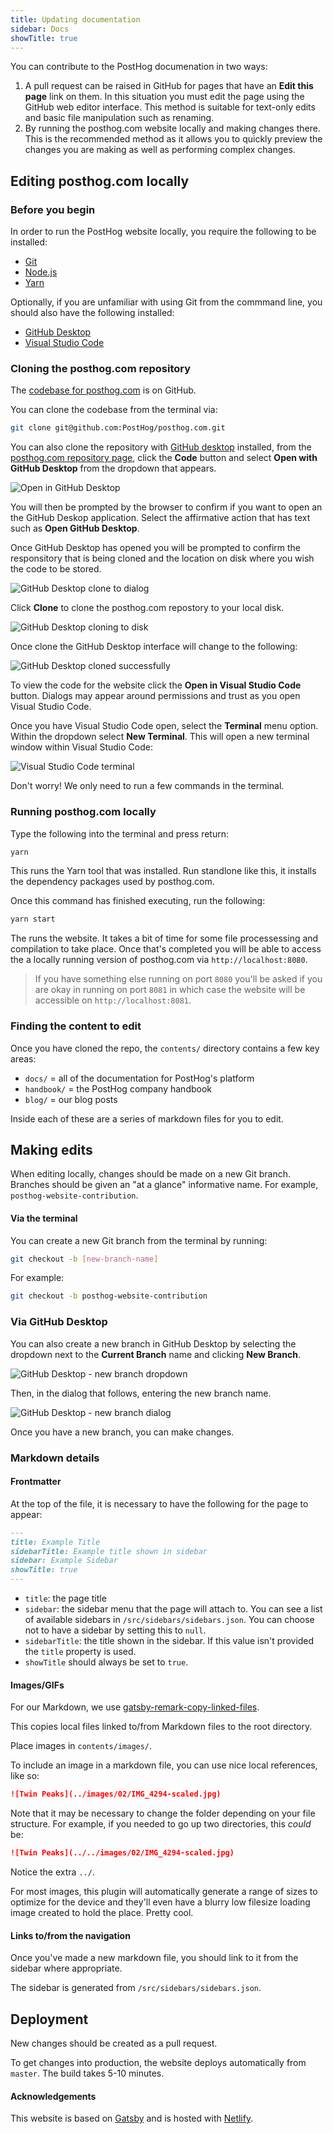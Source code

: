 ```yaml
---
title: Updating documentation
sidebar: Docs
showTitle: true
---
```



You can contribute to the PostHog documenation in two ways:

1. A pull request can be raised in GitHub for pages that have an **Edit this page** link on them. In this situation you must edit the page using the GitHub web editor interface. This method is suitable for text-only edits and basic file manipulation such as renaming.
2. By running the posthog.com website locally and making changes there. This is the recommended method as it allows you to quickly preview the changes you are making as well as performing complex changes.

## Editing posthog.com locally

### Before you begin

In order to run the PostHog website locally, you require the following to be installed:

- [Git](https://git-scm.com/book/en/v2/Getting-Started-Installing-Git)
- [Node.js](https://nodejs.org/en/download/)
- [Yarn](https://classic.yarnpkg.com/en/docs/install)

Optionally, if you are unfamiliar with using Git from the commmand line, you should also have the following installed:

- [GitHub Desktop](https://desktop.github.com/)
- [Visual Studio Code](https://code.visualstudio.com/download)

### Cloning the posthog.com repository

The [codebase for posthog.com](https://github.com/PostHog/posthog.com) is on GitHub.

You can clone the codebase from the terminal via:

```bash
git clone git@github.com:PostHog/posthog.com.git
```

<HiddenSection headingType='h3' title='Cloning using GitHub Desktop'>

You can also clone the repository with [GitHub desktop](https://desktop.github.com/) installed, from the [posthog.com repository page](https://github.com/PostHog/posthog.com), click the **Code** button and select **Open with GitHub Desktop** from the dropdown that appears.

![Open in GitHub Desktop](../../images/docs/contribute/open-in-github-desktop.png)

You will then be prompted by the browser to confirm if you want to open an the GitHub Deskop application. Select the affirmative action that has text such as **Open GitHub Desktop**.

Once GitHub Desktop has opened you will be prompted to confirm the responsitory that is being cloned and the location on disk where you wish the code to be stored.

![GitHub Desktop clone to dialog](../../images/docs/contribute/github-desktop-clone-repo.png)

Click **Clone** to clone the posthog.com repostory to your local disk.

![GitHub Desktop cloning to disk](../../images/docs/contribute/github-desktop-cloning-to-disk.png)

Once clone the GitHub Desktop interface will change to the following:

![GitHub Desktop cloned successfully](../../images/docs/contribute/github-desktop-cloned.png)

To view the code for the website click the **Open in Visual Studio Code** button. Dialogs may appear around permissions and trust as you open Visual Studio Code.

Once you have Visual Studio Code open, select the **Terminal** menu option. Within the dropdown select **New Terminal**. This will open a new terminal window within Visual Studio Code:

![Visual Studio Code terminal](../../images/docs/contribute/visual-studio-code-terminal.png)

Don't worry! We only need to run a few commands in the terminal.

</HiddenSection>

### Running posthog.com locally

Type the following into the terminal and press return:

```bash
yarn
```

This runs the Yarn tool that was installed. Run standlone like this, it installs the dependency packages used by posthog.com.

Once this command has finished executing, run the following:

```bash
yarn start
```

The runs the website. It takes a bit of time for some file processessing and compilation to take place. Once that's completed you will be able to access the a locally running version of posthog.com via `http://localhost:8080`.

> If you have something else running on port `8080` you'll be asked if you are okay in running on port `8081` in which case the website will be accessible on `http://localhost:8081`.

### Finding the content to edit

Once you have cloned the repo, the `contents/` directory contains a few key areas:

* `docs/` = all of the documentation for PostHog's platform
* `handbook/` = the PostHog company handbook
* `blog/` = our blog posts

Inside each of these are a series of markdown files for you to edit.

## Making edits

When editing locally, changes should be made on a new Git branch. Branches should be given an "at a glance" informative name. For example, `posthog-website-contribution`.

<HiddenSection headingType='h3' title='Creating a new Git branch'>

#### Via the terminal

You can create a new Git branch from the terminal by running:

```bash
git checkout -b [new-branch-name]
```

For example:

```bash
git checkout -b posthog-website-contribution
```

### Via GitHub Desktop

You can also create a new branch in GitHub Desktop by selecting the dropdown next to the **Current Branch** name and clicking **New Branch**.

![GitHub Desktop - new branch dropdown](../../images/docs/contribute/github-desktop-new-branch-dropdown.png)

Then, in the dialog that follows, entering the new branch name.

![GitHub Desktop - new branch dialog](../../images/docs/contribute/visual-studio-code-new-branch-dialog.png)

Once you have a new branch, you can make changes.

</HiddenSection>

### Markdown details

#### Frontmatter

At the top of the file, it is necessary to have the following for the page to appear:

```markdown
---
title: Example Title
sidebarTitle: Example title shown in sidebar
sidebar: Example Sidebar
showTitle: true
---
```

- `title`: the page title
- `sidebar`: the sidebar menu that the page will attach to. You can see a list of available sidebars in `/src/sidebars/sidebars.json`. You can choose not to have a sidebar by setting this to `null`.
- `sidebarTitle`: the title shown in the sidebar. If this value isn't provided the `title` property is used.
- `showTitle` should always be set to `true`.

#### Images/GIFs

For our Markdown, we use [gatsby-remark-copy-linked-files](https://www.gatsbyjs.org/packages/gatsby-remark-copy-linked-files/).

This copies local files linked to/from Markdown files to the root directory.

Place images in `contents/images/`.

To include an image in a markdown file, you can use nice local references, like so:

```markdown
![Twin Peaks](../images/02/IMG_4294-scaled.jpg)
```

Note that it may be necessary to change the folder depending on your file structure. For example, if you needed to go up two directories, this *could* be:

```markdown
![Twin Peaks](../../images/02/IMG_4294-scaled.jpg)
```

Notice the extra ```../```.

For most images, this plugin will automatically generate a range of sizes to optimize for the device and they'll even have a blurry low filesize loading image created to hold the place. Pretty cool.

#### Links to/from the navigation

Once you've made a new markdown file, you should link to it from the sidebar where appropriate.

The sidebar is generated from `/src/sidebars/sidebars.json`.

## Deployment

New changes should be created as a pull request.

To get changes into production, the website deploys automatically from `master`. The build takes 5-10 minutes.

#### Acknowledgements

This website is based on [Gatsby](https://gatsbyjs.org) and is hosted with [Netlify](https://www.netlify.com/).

